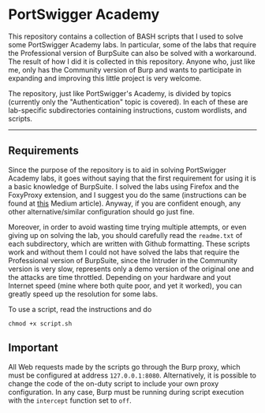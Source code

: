 # PortSwigger Academy
This repository contains a collection of BASH scripts that I used to solve some PortSwigger Academy labs. In particular, some of the labs that require the Professional version of BurpSuite can also be solved with a workaround. The result of how I did it is collected in this repository.
Anyone who, just like me, only has the Community version of Burp and wants to participate in expanding and improving this little project is very welcome.

The repository, just like PortSwigger's Academy, is divided by topics (currently only the "Authentication" topic is covered). In each of these are lab-specific subdirectories containing instructions, custom wordlists, and scripts.
***
## Requirements
Since the purpose of the repository is to aid in solving PortSwigger Academy labs, it goes without saying that the first requirement for using it is a basic knowledge of BurpSuite. I solved the labs using Firefox and the FoxyProxy extension, and I suggest you do the same (instructions can be found at [this](https://medium.com/@DatBoyBlu3/burp-suite-and-foxy-proxy-setup-67d5c1d86f8c) Medium article). Anyway, if you are confident enough, any other alternative/similar configuration should go just fine.

Moreover, in order to avoid wasting time trying multiple attempts, or even giving up on solving the lab, you should carefully read the `readme.txt` of each subdirectory, which are written with Github formatting. These scripts work and without them I could not have solved the labs that require the Professional version of BurpSuite, since the Intruder in the Community version is very slow, represents only a demo version of the original one and the attacks are time throttled. Depending on your hardware and yout Internet speed (mine where both quite poor, and yet it worked), you can greatly speed up the resolution for some labs.

To use a script, read the instructions and do
```
chmod +x script.sh
```
## Important
All Web requests made by the scripts go through the Burp proxy, which must be configured at address `127.0.0.1:8080`. Alternatively, it is possible to change the code of the on-duty script to include your own proxy configuration. In any case, Burp must be running during script execution with the `intercept` function set to `off`.
